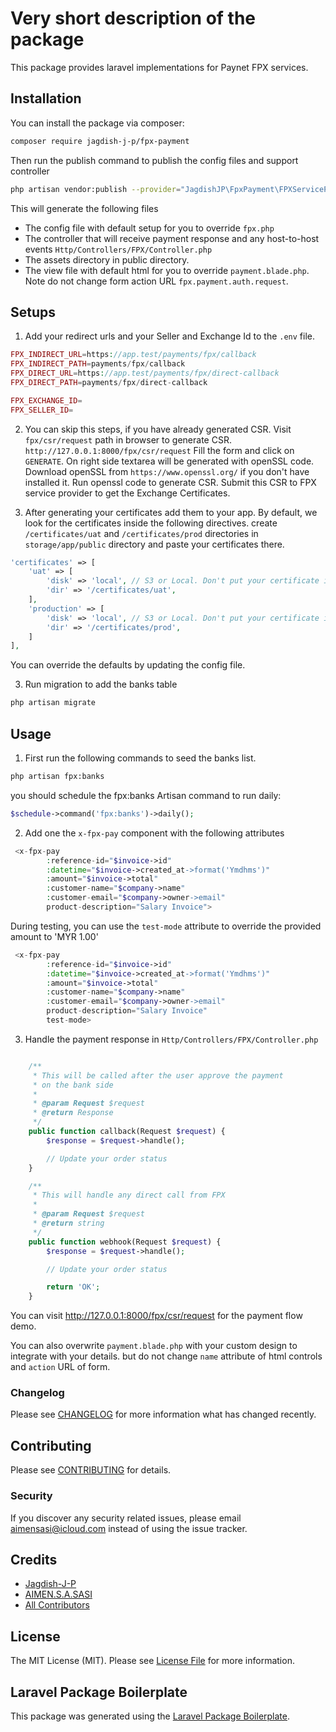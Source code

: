# Very short description of the package

This package provides laravel implementations for Paynet FPX services.

## Installation

You can install the package via composer:

```bash
composer require jagdish-j-p/fpx-payment
```

Then run the publish command to publish the config files and support controller

```bash
php artisan vendor:publish --provider="JagdishJP\FpxPayment\FPXServiceProvider"
```

This will generate the following files

- The config file with default setup for you to override `fpx.php`
- The controller that will receive payment response and any host-to-host events `Http/Controllers/FPX/Controller.php`
- The assets directory in public directory.
- The view file with default html for you to override `payment.blade.php`. Note do not change form action URL `fpx.payment.auth.request`.

## Setups

1. Add your redirect urls and your Seller and Exchange Id to the `.env` file.

```php
FPX_INDIRECT_URL=https://app.test/payments/fpx/callback
FPX_INDIRECT_PATH=payments/fpx/callback
FPX_DIRECT_URL=https://app.test/payments/fpx/direct-callback
FPX_DIRECT_PATH=payments/fpx/direct-callback

FPX_EXCHANGE_ID=
FPX_SELLER_ID=
```

2. You can skip this steps, if you have already generated CSR.
   Visit `fpx/csr/request` path in browser to generate CSR.
   ` http://127.0.0.1:8000/fpx/csr/request `
   Fill the form and click on `GENERATE`. On right side textarea will be generated with openSSL code.
   Download openSSL from `https://www.openssl.org/` if you don't have installed it.
   Run openssl code to generate CSR. Submit this CSR to FPX service provider to get the Exchange Certificates.

3. After generating your certificates add them to your app. By default, we look for the certificates inside the following directives. create `/certificates/uat` and `/certificates/prod` directories in `storage/app/public` directory and paste your certificates there.

```php
'certificates' => [
	'uat' => [
		'disk' => 'local', // S3 or Local. Don't put your certificate in public disk
		'dir' => '/certificates/uat',
	],
	'production' => [
		'disk' => 'local', // S3 or Local. Don't put your certificate in public disk
		'dir' => '/certificates/prod',
	]
],
```

You can override the defaults by updating the config file.

3. Run migration to add the banks table

```bash
php artisan migrate
```

## Usage

1. First run the following commands to seed the banks list.

```bash
php artisan fpx:banks
```

you should schedule the fpx:banks Artisan command to run daily:

```php
$schedule->command('fpx:banks')->daily();
```

2. Add one the `x-fpx-pay` component with the following attributes

```php
 <x-fpx-pay
		:reference-id="$invoice->id"
		:datetime="$invoice->created_at->format('Ymdhms')"
		:amount="$invoice->total"
		:customer-name="$company->name"
		:customer-email="$company->owner->email"
		product-description="Salary Invoice">
```

During testing, you can use the `test-mode` attribute to override the provided amount to 'MYR 1.00'

```php
 <x-fpx-pay
		:reference-id="$invoice->id"
		:datetime="$invoice->created_at->format('Ymdhms')"
		:amount="$invoice->total"
		:customer-name="$company->name"
		:customer-email="$company->owner->email"
		product-description="Salary Invoice"
		test-mode>
```

3. Handle the payment response in `Http/Controllers/FPX/Controller.php`

```php

	/**
	 * This will be called after the user approve the payment
	 * on the bank side
	 *
	 * @param Request $request
	 * @return Response
	 */
	public function callback(Request $request) {
		$response = $request->handle();

		// Update your order status
	}

	/**
	 * This will handle any direct call from FPX
	 *
	 * @param Request $request
	 * @return string
	 */
	public function webhook(Request $request) {
		$response = $request->handle();

		// Update your order status

		return 'OK';
	}
```

You can visit <a href='http://127.0.0.1:8000/fpx/initiate/payment'>http://127.0.0.1:8000/fpx/csr/request</a> for the payment flow demo.

You can also overwrite `payment.blade.php` with your custom design to integrate with your details. but do not change `name` attribute of html controls and `action` URL of form.

### Changelog

Please see [CHANGELOG](CHANGELOG.md) for more information what has changed recently.

## Contributing

Please see [CONTRIBUTING](CONTRIBUTING.md) for details.

### Security

If you discover any security related issues, please email aimensasi@icloud.com instead of using the issue tracker.

## Credits

- [Jagdish-J-P](https://github.com/jagdish-j-p)
- [AIMEN.S.A.SASI](https://github.com/aimensasi)
- [All Contributors](../../contributors)

## License

The MIT License (MIT). Please see [License File](LICENSE.md) for more information.

## Laravel Package Boilerplate

This package was generated using the [Laravel Package Boilerplate](https://laravelpackageboilerplate.com).
